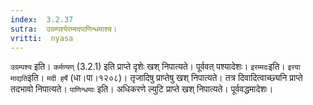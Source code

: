 ```yaml
---
index:  3.2.37
sutra:  उग्रम्पश्येरम्मदपाणिन्धमाश्च।
vritti:  nyasa
---
```


`उग्रम्पश्य` इति। `कर्मण्यण्` (3.2.1) इति प्राप्ते दृशेः खश् निपात्यते। पूर्ववत् पश्यादेशः। `इरम्मदः`इति। `इरया माद्यति`इति। `मदी हर्षे` (धा।पा।१२०८)। तृजादिषु प्राप्तेषु खश् निपात्यते। तत्र दिवादित्वाच्छ्यनि प्राप्ते तदभावो निपात्यते। `पाणिन्धमाः` इति। अधिकरणे ल्युटि प्राप्ते खश् निपात्यते। पूर्ववद्धमादेशः।
